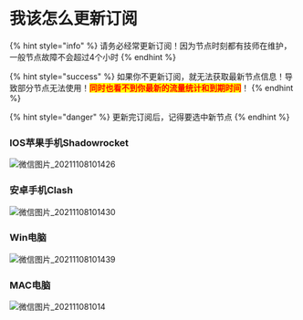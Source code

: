 # 我该怎么更新订阅

{% hint style="info" %}
请务必经常更新订阅！因为节点时刻都有技师在维护，一般节点故障不会超过4个小时
{% endhint %}

{% hint style="success" %}
如果你不更新订阅，就无法获取最新节点信息！导致部分节点无法使用！<mark style="color:red;">**同时也看不到你最新的流量统计和到期时间**</mark>！
{% endhint %}

{% hint style="danger" %}
更新完订阅后，记得要选中新节点
{% endhint %}

### IOS苹果手机Shadowrocket

![微信图片\_20211108101426](https://1-1306085497.cos.ap-shanghai.myqcloud.com/img/%E5%BE%AE%E4%BF%A1%E5%9B%BE%E7%89%87\_20211108101426.jpg)

### 安卓手机Clash

![微信图片\_20211108101430](https://1-1306085497.cos.ap-shanghai.myqcloud.com/img/%E5%BE%AE%E4%BF%A1%E5%9B%BE%E7%89%87\_20211108101430.jpg)

### Win电脑

![微信图片\_20211108101439](https://1-1306085497.cos.ap-shanghai.myqcloud.com/img/%E5%BE%AE%E4%BF%A1%E5%9B%BE%E7%89%87\_20211108101439.jpg)

### MAC电脑

![微信图片\_202111081014](https://1-1306085497.cos.ap-shanghai.myqcloud.com/img/%E5%BE%AE%E4%BF%A1%E5%9B%BE%E7%89%87\_20211108101442.jpg)
